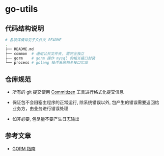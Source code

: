 # go-utils

## 代码结构说明

```bash
# 各项详情详见子文件夹 README
.
├── README.md
├── common  # 通用公共文件夹, 需完全独立
├── gorm    # gorm 操作 mysql 的相关接口封装
└── process # golang 操作系统相关接口实现
```

## 仓库规范

- 所有的 git 提交使用 [Commitizen](https://github.com/commitizen/cz-cli) 工具进行格式化提交信息

- 保证包不会阻塞主程序的正常运行, 除系统错误以外, 包产生的错误需要返回给业务方，由业务进行错误处理

- 如非必要, 包尽量不要产生日志输出
  
## 参考文章

- [GORM 指南](https://gorm.io/zh_CN/docs/index.html)
